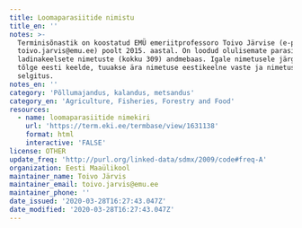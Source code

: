 ```yaml
---
title: Loomaparasiitide nimistu
title_en: ''
notes: >-
  Terminisõnastik on koostatud EMÜ emeriitprofessoro Toivo Järvise (e-post:
  toivo.jarvis@emu.ee) poolt 2015. aastal. On loodud olulisemate parasiitide
  ladinakeelsete nimetuste (kokku 309) andmebaas. Igale nimetusele järgneb selle
  tõlge eesti keelde, tuuakse ära nimetuse eestikeelne vaste ja nimetuse
  selgitus.
notes_en: ''
category: 'Põllumajandus, kalandus, metsandus'
category_en: 'Agriculture, Fisheries, Forestry and Food'
resources:
  - name: loomaparasiitide nimekiri
    url: 'https://term.eki.ee/termbase/view/1631138'
    format: html
    interactive: 'FALSE'
license: OTHER
update_freq: 'http://purl.org/linked-data/sdmx/2009/code#freq-A'
organization: Eesti Maaülikool
maintainer_name: Toivo Järvis
maintainer_email: toivo.jarvis@emu.ee
maintainer_phone: ''
date_issued: '2020-03-28T16:27:43.047Z'
date_modified: '2020-03-28T16:27:43.047Z'
---
```


